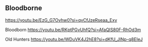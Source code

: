 ## Bloodborne

https://youtu.be/EzG_G7Ovhw0?si=qvCfJzeRseaa_Exy

Bloodborn
https://youtu.be/RKptPGvUhfQ?si=AfaQIS80F-RhOd3m

Old Hunters
https://youtu.be/WDuVK4J2hE8?si=dKfU_JlNp-q8EIeJ